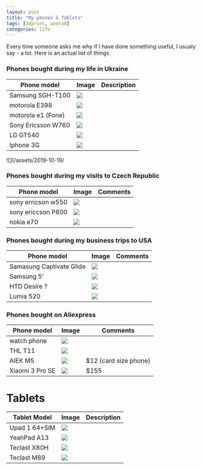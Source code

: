 ```yaml
---
layout: post
title: "My phones & Tablets"
tags: [3dprint, aneta8]
categories: life
---
```


Every time someone asks me why if I have done something useful, I usualy say - a lot. Here is an actual list of things.

### Phones bought during my life in Ukraine

| Phone model        | Image                                        | Description |
| ------------------ | -------------------------------------------- | -------- |
| Samsung SGH-T100   | ![](/assets/2019-10-19/samsung_sgh_t100.jpg) |          |
| motorola E398      | ![](/assets/2019-10-19/motorola_e398.jpg)    |          |
| motorola e1 (Fone) | ![](/assets/2019-10-19/motorola_fone.jpg)    |          |
| Sony Ericsson W760 | ![](/assets/2019-10-19/sony_ericcson_w760.jpg)|          |
| LG GT540           | ![](/assets/2019-10-19/lg_gt540.jpg)         |          |
| Iphone 3G          | ![](/assets/2019-10-19/iphone_3g.jpg)        |          |


![](/assets/2019-10-19/

### Phones bought during my visits to Czech Republic

| Phone model        | Image                                        | Comments |
| ------------------ | -------------------------------------------- | -------- |
| sony erricson w550 | ![](/assets/2019-10-19/se_550.jpg)           |          |
| sony ericcson P800 | ![](/assets/2019-10-19/se_p800.jpg)          |          |
| nokia e70          | ![](/assets/2019-10-19/nokia_e70.jpg)        |          |


### Phones bought during my business trips to USA

| Phone model        | Image                                        | Comments |
| ------------------ | -------------------------------------------- | -------- |
| Samasung Captivate Glide | ![](/assets/2019-10-19/se_550.jpg)           |          |
| Samsung 5'               | ![](/assets/2019-10-19/se_p800.jpg)          |          |
| HTD Desire ?             | ![](/assets/2019-10-19/nokia_e70.jpg)        |          |
| Lumia 520                | ![](/assets/2019-10-19/nokia_e70.jpg)        |          |

### Phones bought on Aliexpress
| Phone model        | Image                                        | Comments |
| ------------------ | -------------------------------------------- | -------- |
| watch phone        | ![](/assets/2019-10-19/)         |          |
| THL T11            | ![](/assets/2019-10-19/)         |          |
| AIEK M5            | ![](/assets/2019-10-19/)         |   $12 (card size phone)       |
| Xiaomi 3 Pro SE    | ![](/assets/2019-10-19/)         | $155         |



# Tablets

| Tablet Model  | Image                                | Description                         |
| ------------- | ------------------------------------ | ----------------------------------- |
| Upad 1 64+SIM | ![](/assets/2019-10-19/)             |                                     |
| YeahPad A13   | ![](/assets/2019-10-19/)             |                                     |
| Teclast X80H  | ![](/assets/2019-10-19/)             |                                     |
| Teclast M89   | ![](/assets/2019-10-19/)             |                                     |
